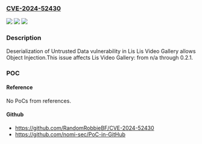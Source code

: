 ### [CVE-2024-52430](https://cve.mitre.org/cgi-bin/cvename.cgi?name=CVE-2024-52430)
![](https://img.shields.io/static/v1?label=Product&message=Lis%20Video%20Gallery&color=blue)
![](https://img.shields.io/static/v1?label=Version&message=n%2Fa%3C%3D%200.2.1%20&color=brighgreen)
![](https://img.shields.io/static/v1?label=Vulnerability&message=CWE-502%20Deserialization%20of%20Untrusted%20Data&color=brighgreen)

### Description

Deserialization of Untrusted Data vulnerability in Lis Lis Video Gallery allows Object Injection.This issue affects Lis Video Gallery: from n/a through 0.2.1.

### POC

#### Reference
No PoCs from references.

#### Github
- https://github.com/RandomRobbieBF/CVE-2024-52430
- https://github.com/nomi-sec/PoC-in-GitHub

